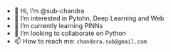 - 👋 Hi, I’m @sub-chandra
- 👀 I’m interested in Pytohn, Deep Learning and Web
- 🌱 I’m currently learning PINNs
- 💞️ I’m looking to collaborate on Python
- 📫 How to reach me: `chandera.sub@gmail.com`
